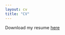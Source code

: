 ```yaml
---
layout: cv
title: "CV"
---
```

Download my resume [here](https://eredor.github.io/website/downloads/Resume.pdf)
